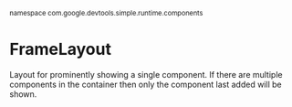 <sub>namespace com.google.devtools.simple.runtime.components</sub>
# FrameLayout #

Layout for prominently showing a single component. If there are multiple components in the container then only the component last added will be shown.